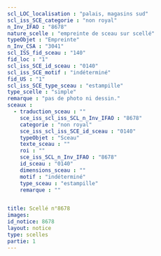 ```yaml
---
scl_LOC_localisation : "palais, magasins sud"
scl_iss_SCE_categorie : "non royal"
n_Inv_IFAO : "8678"
nature_scelle : "empreinte de sceau sur scellé"
typeObjet : "Empreinte"
n_Inv_CSA : "3041"
scl_ISS_fid_sceau : "140"
fid_loc : "1"
scl_iss_SCE_id_sceau : "0140"
scl_iss_SCE_motif : "indéterminé"
fid_US : "1"
scl_iss_SCE_type_sceau : "estampille"
type_scelle : "simple"
remarque : "pas de photo ni dessin."
sceaux :
  - traduction_sceau : ""
    sce_iss_scl_iss_SCL_n_Inv_IFAO : "8678"
    categorie : "non royal"
    sce_iss_scl_iss_SCE_id_sceau : "0140"
    typeObjet : "Sceau"
    texte_sceau : ""
    roi : ""
    sce_iss_SCL_n_Inv_IFAO : "8678"
    id_sceau : "0140"
    dimensions_sceau : ""
    motif : "indéterminé"
    type_sceau : "estampille"
    remarque : ""


title: Scellé n°8678
images: 
id_notice: 8678
layout: notice
type: scelles
partie: 1
---
```

